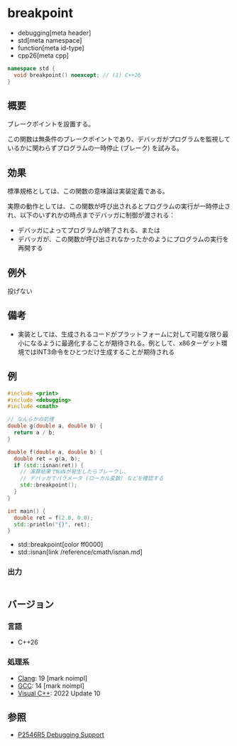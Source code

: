 # breakpoint
* debugging[meta header]
* std[meta namespace]
* function[meta id-type]
* cpp26[meta cpp]

```cpp
namespace std {
  void breakpoint() noexcept; // (1) C++26
}
```

## 概要
ブレークポイントを設置する。

この関数は無条件のブレークポイントであり、デバッガがプログラムを監視しているかに関わらずプログラムの一時停止 (ブレーク) を試みる。



## 効果
標準規格としては、この関数の意味論は実装定義である。

実際の動作としては、この関数が呼び出されるとプログラムの実行が一時停止され、以下のいずれかの時点までデバッガに制御が渡される：

- デバッガによってプログラムが終了される、または
- デバッガが、この関数が呼び出されなかったかのようにプログラムの実行を再開する


## 例外
投げない


## 備考
- 実装としては、生成されるコードがプラットフォームに対して可能な限り最小になるように最適化することが期待される。例として、x86ターゲット環境ではINT3命令をひとつだけ生成することが期待される


## 例
```cpp example
#include <print>
#include <debugging>
#include <cmath>

// なんらかの処理
double g(double a, double b) {
  return a / b;
}

double f(double a, double b) {
  double ret = g(a, b);
  if (std::isnan(ret)) {
    // 演算結果でNaNが発生したらブレークし、
    // デバッガでパラメータ (ローカル変数) などを確認する
    std::breakpoint();
  }
}

int main() {
  double ret = f(2.0, 0.0);
  std::println("{}", ret);
}
```
* std::breakpoint[color ff0000]
* std::isnan[link /reference/cmath/isnan.md]

### 出力
```
```


## バージョン
### 言語
- C++26

### 処理系
- [Clang](/implementation.md#clang): 19 [mark noimpl]
- [GCC](/implementation.md#gcc): 14 [mark noimpl]
- [Visual C++](/implementation.md#visual_cpp): 2022 Update 10


## 参照
- [P2546R5 Debugging Support](https://open-std.org/jtc1/sc22/wg21/docs/papers/2023/p2546r5.html)
